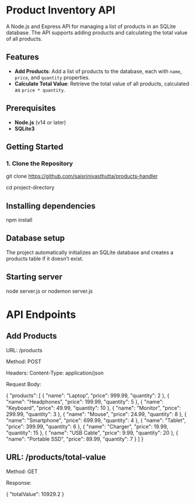 # Product Inventory API

A Node.js and Express API for managing a list of products in an SQLite database. The API supports adding products and calculating the total value of all products.

## Features

- **Add Products**: Add a list of products to the database, each with `name`, `price`, and `quantity` properties.
- **Calculate Total Value**: Retrieve the total value of all products, calculated as `price * quantity`.

## Prerequisites

- **Node.js** (v14 or later)
- **SQLite3**

## Getting Started

### 1. Clone the Repository

git clone https://github.com/saisrinivasthutta/products-handler

cd project-directory

## Installing dependencies

npm install

## Database setup

The project automatically initializes an SQLite database and creates a products table if it doesn’t exist.

## Starting server

node server.js or nodemon server.js

# API Endpoints

## Add Products

URL: /products

Method: POST

Headers: Content-Type: application/json

Request Body:

{
"products": [
{ "name": "Laptop", "price": 999.99, "quantity": 2 },
{ "name": "Headphones", "price": 199.99, "quantity": 5 },
{ "name": "Keyboard", "price": 49.99, "quantity": 10 },
{ "name": "Monitor", "price": 299.99, "quantity": 3 },
{ "name": "Mouse", "price": 24.99, "quantity": 8 },
{ "name": "Smartphone", "price": 699.99, "quantity": 4 },
{ "name": "Tablet", "price": 399.99, "quantity": 6 },
{ "name": "Charger", "price": 19.99, "quantity": 15 },
{ "name": "USB Cable", "price": 9.99, "quantity": 20 },
{ "name": "Portable SSD", "price": 89.99, "quantity": 7 }
]
}

## URL: /products/total-value

Method: GET

Response:

{
"totalValue": 10929.2
}
